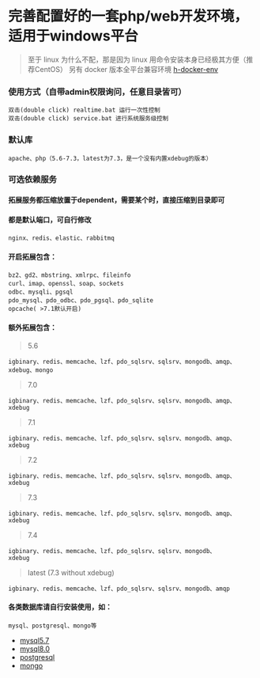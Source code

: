 # 完善配置好的一套php/web开发环境，适用于windows平台
> 至于 linux 为什么不配，那是因为 linux 用命令安装本身已经极其方便（推荐CentOS）
> 另有 docker 版本全平台兼容环境 [h-docker-env](https://github.com/hunzsig/h-docker-env)

### 使用方式（自带admin权限询问，任意目录皆可）
```
双击(double click) realtime.bat 运行一次性控制
双击(double click) service.bat 进行系统服务级控制
```

### 默认库
```
apache、php（5.6-7.3，latest为7.3，是一个没有内置xdebug的版本）
```
### 可选依赖服务
#### 拓展服务都压缩放置于dependent，需要某个时，直接压缩到目录即可
#### 都是默认端口，可自行修改
```
nginx、redis、elastic、rabbitmq
```
#### 开启拓展包含：
```
bz2、gd2、mbstring、xmlrpc、fileinfo
curl、imap、openssl、soap、sockets
odbc、mysqli、pgsql
pdo_mysql、pdo_odbc、pdo_pgsql、pdo_sqlite
opcache( >7.1默认开启)
```
#### 额外拓展包含：
> 5.6
```
igbinary、redis、memcache、lzf、pdo_sqlsrv、sqlsrv、mongodb、amqp、
xdebug、mongo
```
> 7.0
```
igbinary、redis、memcache、lzf、pdo_sqlsrv、sqlsrv、mongodb、amqp、
xdebug
```
> 7.1
```
igbinary、redis、memcache、lzf、pdo_sqlsrv、sqlsrv、mongodb、amqp、
xdebug
```
> 7.2
```
igbinary、redis、memcache、lzf、pdo_sqlsrv、sqlsrv、mongodb、amqp、
xdebug
```
> 7.3
```
igbinary、redis、memcache、lzf、pdo_sqlsrv、sqlsrv、mongodb、amqp、
xdebug
```
> 7.4
```
igbinary、redis、memcache、lzf、pdo_sqlsrv、sqlsrv、mongodb、
xdebug
```
> latest (7.3 without xdebug)
```
igbinary、redis、memcache、lzf、pdo_sqlsrv、sqlsrv、mongodb、amqp
```
#### 各类数据库请自行安装使用，如：
```
mysql、postgresql、mongo等
```
 * [mysql5.7](https://dev.mysql.com/downloads/windows/installer/5.7.html)
 * [mysql8.0](https://dev.mysql.com/downloads/windows/installer/8.0.html)
 * [postgresql](https://www.enterprisedb.com/downloads/postgres-postgresql-downloads)
 * [mongo](https://www.mongodb.com/download-center/community)

